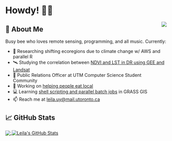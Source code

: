 <!---
<img align="right" width="200" src="https://media.giphy.com/media/13i9ZtOyDp7UK4/giphy.gif">
-->
# Howdy! 👋🤠

<a>
    <img align="right" src="https://spotify-recently-played-readme.vercel.app/api?user=yoomes-bond&width=300&count=4" />
</a>

## 🌻 About Me
Busy bee who loves remote sensing, programming, and all music. Currently:
- 🍑 Researching shifting ecoregions due to climate change w/ AWS and parallel R
- 🛰️ Studying the correlation between [NDVI and LST in DR using GEE and Landsat](https://github.com/Leila-U/GEE)
- 📣 Public Relations Officer at UTM Computer Science Student Community
- 🌱 Working on [helping people eat local](https://github.com/Greenie-Beenie/Buy-Green-Website)
- 💻 Learning [shell scripting and parallel batch jobs](https://github.com/Leila-U/GRASS-bash) in GRASS GIS
- 📫 Reach me at leila.uy@mail.utoronto.ca

## 📈 GitHub Stats

<a href="https://github.com/Leila-U">
    <img align="center" src="https://github-readme-stats.vercel.app/api/top-langs/?username=Leila-U&langs_count=10&theme=vue&layout=compact" />
</a>

<a href="https://youtu.be/dQw4w9WgXcQ">
    <img align="center" src="https://github-readme-stats.vercel.app/api?username=Leila-U&show_icons=true&theme=vue&line_height=24" alt="Leila's GitHub Stats" />
</a>
